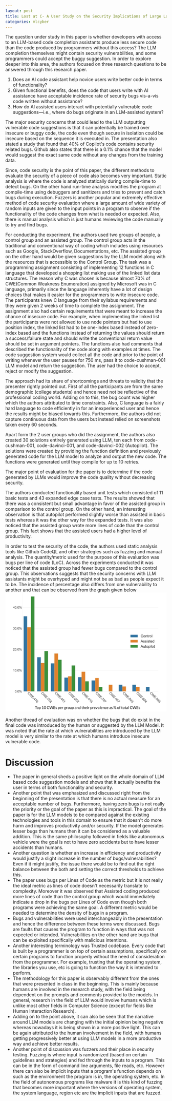 ```yaml
---
layout: post
title: Lost at C- A User Study on the Security Implications of Large Language Model Code Assistants
categories: mlcyber
---
```


The question under study in this paper is whether developers with access to an LLM-based code completion assistants produce less secure code than the code produced by programmers without this access? The LLM completion themselves might contain security vulnerabilities, and some programmers could accept the buggy suggestion. In order to explore deeper into this area, the authors focused on three research questions to be answered through this research paper. 
1. Does an AI code assistant help novice users write better code in terms of functionality?
2. Given functional benefits, does the code that users write with AI assistance have acceptable incidence rate of security bugs vis-a-vis code written without assistance?
3. How do AI assisted users interact with potentially vulnerable code suggestions—i.e., where do bugs originate in an LLM-assisted system?

The major security concerns that could lead to the LLM outputting vulnerable code suggestions is that it can potentially be trained over insecure or buggy code, the code even though secure in isolation could be insecure based on the sequence it is executed in. The presentation also stated a study that found that 40% of Copilot's code contains security related bugs. Github also states that there is a 0.1% chance that the model would suggest the exact same code without any changes from the training data. 

Since, code security is the point of this paper, the different methods to evaluate the security of a piece of code also becomes very important. Static analysis is where the code is analyzed statically during compile-time to detect bugs. On the other hand run-time analysis modifies the program at compile-time using debuggers and sanitizers and tries to prevent and catch bugs during execution. Fuzzers is another popular and extremely effective method of code security evaluation where a large amount of wide variety of random inputs are given to the input points in a program to observe if the functionality of the code changes from what is needed or expected. Also, there is manual analysis which is just humans reviewing the code manually to try and find bugs.

For conducting the experiment, the authors used two groups of people, a control group and an assisted group. The control group acts in the traditional and conventional way of coding which includes using resources such as Google, StackOverflow, Documentations, etc. The assisted group on the other hand would be given suggestions by the LLM model along with the resources that is accessible to the Control Group. The task was a programming assignment consisting of implementing 12 functions in C language that developed a shopping list making use of the linked list data structures. The reason why C was chosen is because almost 70% of CWE(Common Weakness Enumeration) assigned by Microsoft was in C language, primarily since the language inherently have a lot of design choices that makes it easier for the programmers to write insecure code. The participants knew C language from their syllabus requirements and they were given 2 weeks of time to complete the assignment. The assignment also had certain requirements that were meant to increase the chance of insecure code. For example, when implementing the linked list the participants were not allowed to use node pointers but had to use position index, the linked list had to be one-index based instead of zero-index based and the functions instead of returning the values should return a success/failure state and should write the conventional return value should be set in argument pointers. The functions also had comments that described the functionality of the code along with examples at times. The code suggestion system would collect all the code and prior to the point of writing whenever the user pauses for 750 ms, pass it to code-cushman-001 LLM model and return the suggestion. The user had the choice to accept, reject or modify the suggestion.

The approach had its share of shortcomings and threats to validity that the presenter rightly pointed out. First of all the participants are from the same demographic (college students) and hence need not be reflective of the professional coding world. Adding on to this, the bug count was higher which the authors attributed to time constraints. Also, C language is a fairly hard language to code efficiently in for an inexperienced user and hence the results might be biased towards this. Furthermore, the authors did not capture continuous data from the users but instead relied on screenshots taken every 60 seconds. 

Apart form the 2 user groups who did the assignment, the authors also created 30 solutions entirely generated using LLM, ten each from code-cushman-001, code-davinci-001, and code-davinci-002 (Autopilot). The solutions were created by providing the function definition and previously generated code for the LLM model to analyze and output the new code. The functions were generated until they compile for up to 10 retries.

The major point of evaluation for the paper is to determine if the code generated by LLMs would improve the code quality without decreasing security. 

The authors conducted functionality based unit tests which consisted of 11 basic tests and 43 expanded edge case tests. The results showed that there was a consistent but small advantage in favor of the assisted group in comparison to the control group. On the other hand, an interesting observation is that autopilot performed slightly worse than assisted in basic tests whereas it was the other way for the expanded tests. It was also noticed that the assisted group wrote more lines of code than the control group. This fact shows that the assisted users had a higher level of productivity.

In order to test the security of the code, the authors used static analysis tools like Github CodeQL and other strategies such as fuzzing and manual analysis. The quantity/metric used for the purpose of this evaluation was  bugs per line of code (LoC). Across the experiments conducted it was noticed that the assisted group had fewer bugs compared to the control group. This observations suggests that the security concerns with LLM assistants might be overhyped and might not be as bad as people expect it to be. The incidence of percentage also differs from one vulnerability to another and that can be observed from the graph given below
![90f066bb3a9cb0a8e084888742e3080b.png](/images/mlcyber/3ae3922a5a05440e91d2b8fc86966342.png)

Another thread of evaluation was on whether the bugs that do exist in the final code was introduced by the human or suggested by the LLM Model. It was noted that the rate at which vulnerabilities are introduced by the LLM model is very similar to the rate at which humans introduce insecure vulnerable code. 

# Discussion

* The paper in general sheds a positive light on the whole domain of LLM based code suggestion models and shows that it actually benefits the user in terms of both functionality and security.
* Another point that was emphasized and discussed right from the beginning of the presentation is that there is no actual measure for an acceptable number of bugs. Furthermore, having zero bugs is not really the priority or the goal of the paper as this is impractical. The goal of the paper is for the LLM models to be compared against the existing technologies and tools in this domain to ensure that it doesn't do more harm and improves productivity and/or security.  If the model generates lesser bugs than humans then it can be considered as a valuable addition. This is the same philosophy followed in fields like autonomous vehicle were the goal is not to have zero accidents but to have lesser accidents than humans. 
* Another question is whether an increase in efficiency and productivity would justify a slight increase in the number of bugs/vulnerabilities? Even if it might justify, the issue there would be to find out the right balance between the both and setting the correct thresholds to achieve this.
* The paper uses bugs per Lines of Code as the metric but it is not really the ideal metric as lines of code doesn't necessarily translate to complexity. Moreover it was observed that Assisted coding produced more lines of code than the control group which would immediately indicate a drop in the bugs per Lines of Code even though both programs were achieving the same goal. A different metric would be needed to determine the density of bugs in a program. 
* Bugs and vulnerabilities were used interchangeably in the presentation and hence the difference between these terms were discussed. Bugs are faults that causes the program to function in ways that was not expected or intended. Vulnerabilities on the other hand are bugs that can be exploited specifically with malicious intentions. 
* Another interesting terminology was Trusted codebase. Every code that is built by a programmer is on top of certain assumptions, specifically on certain programs to function properly without the need of consideration from the programmer. For example, trusting that the operating system, the libraries you use, etc is going to function the way it is intended to perform.
* The methodology for this paper is observably different from the ones that were presented in class in the beginning. This is mainly because humans are involved in the research study, with the field being dependent on the prompts and comments provided to the models. In general, research in the field of LLM would involve humans which is unlike most other fields in Computer Science (except for fields like Human Interaction Research).
* Adding on to the point above, it can also be seen that the narrative around LLM models are changing with the initial opinion being negative whereas nowadays it is being shown in a more positive light. This can be again attributed to the human involvement in the field, with humans getting progressively better at using LLM models in a more productive way and achieve better results. 
* Another point of discussion was fuzzers and their place in security testing. Fuzzing is where input is randomized (based on certain guidelines and strategies) and fed through the inputs to a program. This can be in the form of command line arguments, file reads, etc. However there can also be implicit inputs that a program's function depends on such as the environment the program is in, the operating system, etc. In the field of autonomous programs like malware it is this kind of fuzzing that becomes more important where the versions of operating system, the system language, region etc are the implicit inputs that are fuzzed. 

